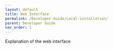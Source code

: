 ```yaml
---
layout: default
title: Web Interface
permalink: /Developer-Guide/Local-installation/
parent: Developer Guide
nav_order: 1
---
```



Explanation of the web interface
